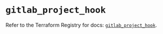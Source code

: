 # `gitlab_project_hook`

Refer to the Terraform Registry for docs: [`gitlab_project_hook`](https://registry.terraform.io/providers/gitlabhq/gitlab/16.8.0/docs/resources/project_hook).
